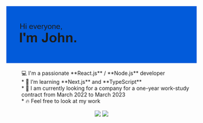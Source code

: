 <img src="header.png">

<!--
**LesCrow/LesCrow** is a ✨ _special_ ✨ repository because its `README.md` (this file) appears on your GitHub profile.
-->
<dl>
  <dd> 
     💻 I'm a passionate **React.js** / **Node.js** developer 
  </dd>
  <dd> 
    * 📖 I’m  learning **Next.js** and **TypeScript** 
  </dd>
  <dd> 
    * 🔭 I am currently looking for a company for a one-year work-study contract 
    from March 2022 to March 2023   
  </dd>
  <dd> 
    * 🔥 Feel free to look at my work 
  </dd>
</dl>


<p align="center">
  <img align="center" margin-bottm="10px" src="https://github-readme-stats.vercel.app/api?username=LesCrow&theme=transparent"> 
  <img align="center" src= "https://github-readme-stats.vercel.app/api/top-langs/?username=LesCrow&layout=compact&theme=transparent">
</p>

